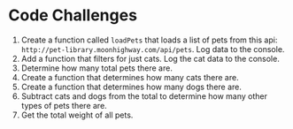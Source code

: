 # Code Challenges

1. Create a function called `loadPets` that loads a list of pets from this api: `http://pet-library.moonhighway.com/api/pets`. Log data to the console.
2. Add a function that filters for just cats. Log the cat data to the console.
3. Determine how many total pets there are.
4. Create a function that determines how many cats there are.
5. Create a function that determines how many dogs there are.
6. Subtract cats and dogs from the total to determine how many other types of pets there are.
7. Get the total weight of all pets.

